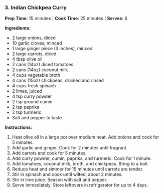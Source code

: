 ### 3. Indian Chickpea Curry
**Prep Time**: 15 minutes | **Cook Time**: 25 minutes | **Serves**: 6

**Ingredients:**
- 2 large onions, diced
- 10 garlic cloves, minced
- 1 large ginger piece (3 inches), minced
- 2 large carrots, diced
- 4 tbsp olive oil
- 2 cans (14oz) diced tomatoes
- 2 cans (14oz) coconut milk
- 4 cups vegetable broth
- 4 cans (15oz) chickpeas, drained and rinsed
- 4 cups fresh spinach
- 2 limes, juiced
- 4 tsp curry powder
- 2 tsp ground cumin
- 2 tsp paprika
- 2 tsp turmeric
- Salt and pepper to taste

**Instructions:**
1. Heat olive oil in a large pot over medium heat. Add onions and cook for 5 minutes.
2. Add garlic and ginger. Cook for 2 minutes until fragrant.
3. Add carrots and cook for 5 minutes.
4. Add curry powder, cumin, paprika, and turmeric. Cook for 1 minute.
5. Add tomatoes, coconut milk, broth, and chickpeas. Bring to a boil.
6. Reduce heat and simmer for 15 minutes until carrots are tender.
7. Stir in spinach and cook until wilted, about 2 minutes.
8. Stir in lime juice. Season with salt and pepper.
9. Serve immediately. Store leftovers in refrigerator for up to 4 days.

